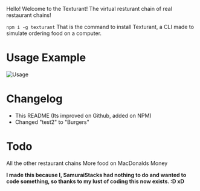 Hello! Welcome to the Texturant! The virtual resturant chain of real restaurant chains!

`npm i -g texturant`
That is the command to install Texturant, a CLI made to simulate ordering food on a computer.

# Usage Example
![Usage](https://samuraistacks-leader-of-the.succ.world/i/nxrl6a52.gif)

# Changelog
+ This README (Its improved on Github, added on NPM)
+ Changed "test2" to "Burgers"

# Todo
All the other restaurant chains
More food on MacDonalds
Money


**I made this because I, SamuraiStacks had nothing to do and wanted to code something, so thanks to my lust of coding this now exists. :D xD**
